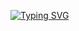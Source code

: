 [![Typing SVG](https://readme-typing-svg.demolab.com?font=Fira+Code&duration=3000&pause=1000&random=false&width=435&lines=Hey%2C+I'm+Idodo!+%F0%9F%91%8B;currently%3A+up-enter+%E2%AC%86%EF%B8%8F;currently%3A+copying+code+%F0%9F%92%BB;currently%3A+reading+a+writeup+%F0%9F%93%96)](https://git.io/typing-svg)

<!---
Idodo12/Idodo12 is a ✨ special ✨ repository because its `README.md` (this file) appears on your GitHub profile.
You can click the Preview link to take a look at your changes.
--->
